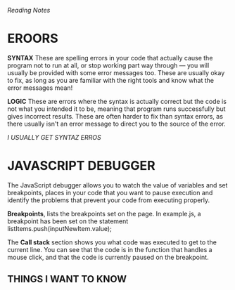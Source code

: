 *Reading Notes*

# EROORS

**SYNTAX** These are spelling errors in your code that actually cause the program not to run at all, or stop working part way through — you will usually be provided with some error messages too. These are usually okay to fix, as long as you are familiar with the right tools and know what the error messages mean!

**LOGIC** These are errors where the syntax is actually correct but the code is not what you intended it to be, meaning that program runs successfully but gives incorrect results. These are often harder to fix than syntax errors, as there usually isn't an error message to direct you to the source of the error.

*I USUALLY GET SYNTAZ ERROS*

# JAVASCRIPT DEBUGGER

The JavaScript debugger allows you to watch the value of variables and set breakpoints, places in your code that you want to pause execution and identify the problems that prevent your code from executing properly.

**Breakpoints**, lists the breakpoints set on the page. In example.js, a breakpoint has been set on the statement listItems.push(inputNewItem.value);

The **Call stack** section shows you what code was executed to get to the current line. You can see that the code is in the function that handles a mouse click, and that the code is currently paused on the breakpoint.


## THINGS I WANT TO KNOW 

